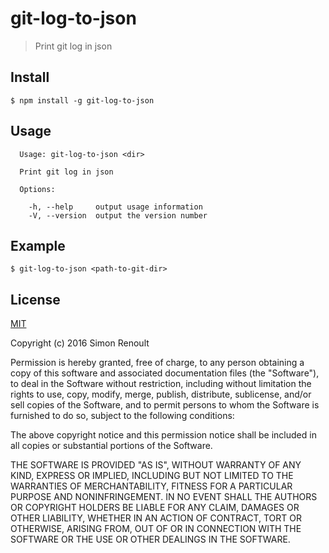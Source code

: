 # git-log-to-json

> Print git log in json

## Install

```
$ npm install -g git-log-to-json
```

## Usage

```
  Usage: git-log-to-json <dir>

  Print git log in json

  Options:

    -h, --help     output usage information
    -V, --version  output the version number
```

## Example

```
$ git-log-to-json <path-to-git-dir>
```

## License

[MIT](http://opensource.org/licenses/MIT)

Copyright (c) 2016 Simon Renoult

Permission is hereby granted, free of charge, to any person obtaining a copy of this software and associated documentation files (the "Software"), to deal in the Software without restriction, including without limitation the rights to use, copy, modify, merge, publish, distribute, sublicense, and/or sell copies of the Software, and to permit persons to whom the Software is furnished to do so, subject to the following conditions:

The above copyright notice and this permission notice shall be included in all copies or substantial portions of the Software.

THE SOFTWARE IS PROVIDED "AS IS", WITHOUT WARRANTY OF ANY KIND, EXPRESS OR IMPLIED, INCLUDING BUT NOT LIMITED TO THE WARRANTIES OF MERCHANTABILITY, FITNESS FOR A PARTICULAR PURPOSE AND NONINFRINGEMENT. IN NO EVENT SHALL THE AUTHORS OR COPYRIGHT HOLDERS BE LIABLE FOR ANY CLAIM, DAMAGES OR OTHER LIABILITY, WHETHER IN AN ACTION OF CONTRACT, TORT OR OTHERWISE, ARISING FROM, OUT OF OR IN CONNECTION WITH THE SOFTWARE OR THE USE OR OTHER DEALINGS IN THE SOFTWARE.
